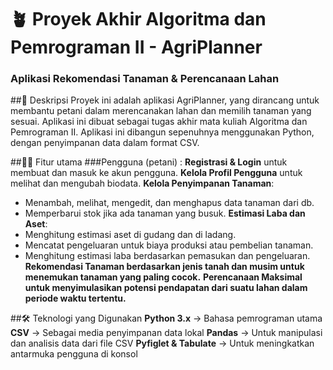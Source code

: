 # 🪴 Proyek Akhir Algoritma dan Pemrograman II - AgriPlanner
### Aplikasi Rekomendasi Tanaman & Perencanaan Lahan

##📖 Deskripsi
Proyek ini adalah aplikasi AgriPlanner, yang dirancang untuk membantu petani dalam merencanakan lahan dan memilih tanaman yang sesuai. 
Aplikasi ini dibuat sebagai tugas akhir mata kuliah Algoritma dan Pemrograman II. 
Aplikasi ini dibangun sepenuhnya menggunakan Python, dengan penyimpanan data dalam format CSV.

##🧑‍🌾 Fitur utama
###Pengguna (petani) :
**Registrasi & Login** untuk membuat dan masuk ke akun pengguna.
**Kelola Profil Pengguna** untuk melihat dan mengubah biodata.
**Kelola Penyimpanan Tanaman**: 
- Menambah, melihat, mengedit, dan menghapus data tanaman dari db.
- Memperbarui stok jika ada tanaman yang busuk.
**Estimasi Laba dan Aset**:
- Menghitung estimasi aset di gudang dan di ladang.
- Mencatat pengeluaran untuk biaya produksi atau pembelian tanaman.
- Menghitung estimasi laba berdasarkan pemasukan dan pengeluaran.
**Rekomendasi Tanaman berdasarkan jenis tanah dan musim untuk menemukan tanaman yang paling cocok.**
**Perencanaan Maksimal untuk menyimulasikan potensi pendapatan dari suatu lahan dalam periode waktu tertentu.**

##🛠️ Teknologi yang Digunakan
**Python 3.x** → Bahasa pemrograman utama
**CSV** → Sebagai media penyimpanan data lokal
**Pandas** → Untuk manipulasi dan analisis data dari file CSV
**Pyfiglet & Tabulate** → Untuk meningkatkan antarmuka pengguna di konsol

